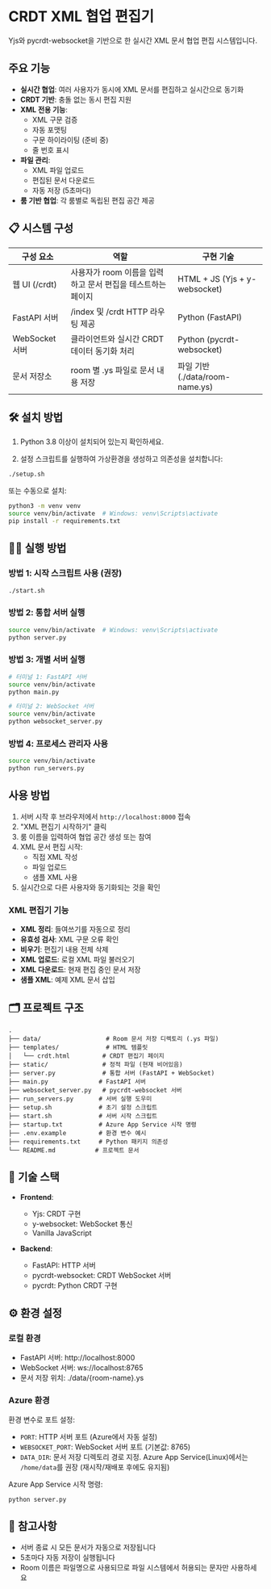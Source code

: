 # CRDT XML 협업 편집기

Yjs와 pycrdt-websocket을 기반으로 한 실시간 XML 문서 협업 편집 시스템입니다.

## 주요 기능

- **실시간 협업**: 여러 사용자가 동시에 XML 문서를 편집하고 실시간으로 동기화
- **CRDT 기반**: 충돌 없는 동시 편집 지원
- **XML 전용 기능**:
  - XML 구문 검증
  - 자동 포맷팅
  - 구문 하이라이팅 (준비 중)
  - 줄 번호 표시
- **파일 관리**:
  - XML 파일 업로드
  - 편집된 문서 다운로드
  - 자동 저장 (5초마다)
- **룸 기반 협업**: 각 룸별로 독립된 편집 공간 제공

## 📋 시스템 구성

| 구성 요소 | 역할 | 구현 기술 |
|----------|------|----------|
| 웹 UI (/crdt) | 사용자가 room 이름을 입력하고 문서 편집을 테스트하는 페이지 | HTML + JS (Yjs + y-websocket) |
| FastAPI 서버 | /index 및 /crdt HTTP 라우팅 제공 | Python (FastAPI) |
| WebSocket 서버 | 클라이언트와 실시간 CRDT 데이터 동기화 처리 | Python (pycrdt-websocket) |
| 문서 저장소 | room 별 .ys 파일로 문서 내용 저장 | 파일 기반 (./data/room-name.ys) |

## 🛠️ 설치 방법

1. Python 3.8 이상이 설치되어 있는지 확인하세요.

2. 설정 스크립트를 실행하여 가상환경을 생성하고 의존성을 설치합니다:
```bash
./setup.sh
```

또는 수동으로 설치:
```bash
python3 -m venv venv
source venv/bin/activate  # Windows: venv\Scripts\activate
pip install -r requirements.txt
```

## 🏃‍♂️ 실행 방법

### 방법 1: 시작 스크립트 사용 (권장)
```bash
./start.sh
```

### 방법 2: 통합 서버 실행
```bash
source venv/bin/activate  # Windows: venv\Scripts\activate
python server.py
```

### 방법 3: 개별 서버 실행
```bash
# 터미널 1: FastAPI 서버
source venv/bin/activate
python main.py

# 터미널 2: WebSocket 서버
source venv/bin/activate
python websocket_server.py
```

### 방법 4: 프로세스 관리자 사용
```bash
source venv/bin/activate
python run_servers.py
```

## 사용 방법

1. 서버 시작 후 브라우저에서 `http://localhost:8000` 접속
2. "XML 편집기 시작하기" 클릭
3. 룸 이름을 입력하여 협업 공간 생성 또는 참여
4. XML 문서 편집 시작:
   - 직접 XML 작성
   - 파일 업로드
   - 샘플 XML 사용
5. 실시간으로 다른 사용자와 동기화되는 것을 확인

### XML 편집기 기능

- **XML 정리**: 들여쓰기를 자동으로 정리
- **유효성 검사**: XML 구문 오류 확인
- **비우기**: 편집기 내용 전체 삭제
- **XML 업로드**: 로컬 XML 파일 불러오기
- **XML 다운로드**: 현재 편집 중인 문서 저장
- **샘플 XML**: 예제 XML 문서 삽입

## 🗂️ 프로젝트 구조

```
.
├── data/                  # Room 문서 저장 디렉토리 (.ys 파일)
├── templates/             # HTML 템플릿
│   └── crdt.html         # CRDT 편집기 페이지
├── static/               # 정적 파일 (현재 비어있음)
├── server.py             # 통합 서버 (FastAPI + WebSocket)
├── main.py              # FastAPI 서버
├── websocket_server.py   # pycrdt-websocket 서버
├── run_servers.py       # 서버 실행 도우미
├── setup.sh             # 초기 설정 스크립트
├── start.sh             # 서버 시작 스크립트
├── startup.txt          # Azure App Service 시작 명령
├── .env.example         # 환경 변수 예시
├── requirements.txt     # Python 패키지 의존성
└── README.md           # 프로젝트 문서
```

## 🔧 기술 스택

- **Frontend**: 
  - Yjs: CRDT 구현
  - y-websocket: WebSocket 통신
  - Vanilla JavaScript

- **Backend**:
  - FastAPI: HTTP 서버
  - pycrdt-websocket: CRDT WebSocket 서버
  - pycrdt: Python CRDT 구현

## ⚙️ 환경 설정

### 로컬 환경
- FastAPI 서버: http://localhost:8000
- WebSocket 서버: ws://localhost:8765
- 문서 저장 위치: ./data/{room-name}.ys

### Azure 환경
환경 변수로 포트 설정:
- `PORT`: HTTP 서버 포트 (Azure에서 자동 설정)
- `WEBSOCKET_PORT`: WebSocket 서버 포트 (기본값: 8765)
- `DATA_DIR`: 문서 저장 디렉토리 경로 지정. Azure App Service(Linux)에서는 `/home/data`를 권장 (재시작/재배포 후에도 유지됨)

Azure App Service 시작 명령:
```
python server.py
```

## 📝 참고사항

- 서버 종료 시 모든 문서가 자동으로 저장됩니다
- 5초마다 자동 저장이 실행됩니다
- Room 이름은 파일명으로 사용되므로 파일 시스템에서 허용되는 문자만 사용하세요